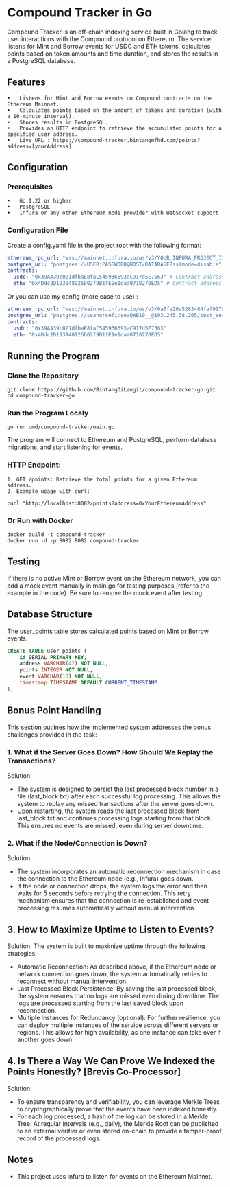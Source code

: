 # Compound Tracker in Go

Compound Tracker is an off-chain indexing service built in Golang to track user interactions with the Compound protocol on Ethereum. The service listens for Mint and Borrow events for USDC and ETH tokens, calculates points based on token amounts and time duration, and stores the results in a PostgreSQL database.

## Features

    •	Listens for Mint and Borrow events on Compound contracts on the Ethereum Mainnet.
    •	Calculates points based on the amount of tokens and duration (with a 10-minute interval).
    •	Stores results in PostgreSQL.
    •	Provides an HTTP endpoint to retrieve the accumulated points for a specified user address.
    •	Live URL : https://compound-tracker.bintangmfhd.com/points?address=[yourAddress]

## Configuration

### Prerequisites

    •	Go 1.22 or higher
    •	PostgreSQL
    •	Infura or any other Ethereum node provider with WebSocket support

### Configuration File

Create a config.yaml file in the project root with the following format:

```yaml
ethereum_rpc_url: "wss://mainnet.infura.io/ws/v3/YOUR_INFURA_PROJECT_ID"
postgres_url: "postgres://USER:PASSWORD@HOST/DATABASE?sslmode=disable"
contracts:
  usdc: "0x39AA39c021dfbaE8faC545936693aC917d5E7563" # Contract address for USDC
  eth: "0x4Ddc2D193948926D02f9B1fE9e1daa0718270ED5" # Contract address for ETH
```

Or you can use my config (more ease to use) :

```yaml
ethereum_rpc_url: "wss://mainnet.infura.io/ws/v3/0a6fa20a5283484faf91799fc21fd148"
postgres_url: "postgres://seahorsefi:seaQWE10__@103.245.38.205/test_seahorsefi?sslmode=disable"
contracts:
  usdc: "0x39AA39c021dfbaE8faC545936693aC917d5E7563"
  eth: "0x4Ddc2D193948926D02f9B1fE9e1daa0718270ED5"
```

## Running the Program

### Clone the Repository

```
git clone https://github.com/BintangDiLangit/compound-tracker-go.git
cd compound-tracker-go
```

### Run the Program Localy

```
go run cmd/compound-tracker/main.go
```

The program will connect to Ethereum and PostgreSQL, perform database migrations, and start listening for events.

### HTTP Endpoint:

    1. GET /points: Retrieve the total points for a given Ethereum address.
    2. Example usage with curl:

```
curl "http://localhost:8082/points?address=0xYourEthereumAddress"
```

### Or Run with Docker

```
docker build -t compound-tracker .
docker run -d -p 8082:8082 compound-tracker
```

## Testing

If there is no active Mint or Borrow event on the Ethereum network, you can add a mock event manually in main.go for testing purposes (refer to the example in the code). Be sure to remove the mock event after testing.

## Database Structure

The user_points table stores calculated points based on Mint or Borrow events.

```sql
CREATE TABLE user_points (
    id SERIAL PRIMARY KEY,
    address VARCHAR(42) NOT NULL,
    points INTEGER NOT NULL,
    event VARCHAR(10) NOT NULL,
    timestamp TIMESTAMP DEFAULT CURRENT_TIMESTAMP
);
```

## Bonus Point Handling

This section outlines how the implemented system addresses the bonus challenges provided in the task:

### 1. What if the Server Goes Down? How Should We Replay the Transactions?

Solution:

- The system is designed to persist the last processed block number in a file (last_block.txt) after each successful log processing. This allows the system to replay any missed transactions after the server goes down.
- Upon restarting, the system reads the last processed block from last_block.txt and continues processing logs starting from that block. This ensures no events are missed, even during server downtime.

### 2. What if the Node/Connection is Down?

Solution:

- The system incorporates an automatic reconnection mechanism in case the connection to the Ethereum node (e.g., Infura) goes down.
- If the node or connection drops, the system logs the error and then waits for 5 seconds before retrying the connection. This retry mechanism ensures that the connection is re-established and event processing resumes automatically without manual intervention

## 3. How to Maximize Uptime to Listen to Events?

Solution:
The system is built to maximize uptime through the following strategies:

- Automatic Reconnection: As described above, if the Ethereum node or network connection goes down, the system automatically retries to reconnect without manual intervention.
- Last Processed Block Persistence: By saving the last processed block, the system ensures that no logs are missed even during downtime. The logs are processed starting from the last saved block upon reconnection.
- Multiple Instances for Redundancy (optional): For further resilience, you can deploy multiple instances of the service across different servers or regions. This allows for high availability, as one instance can take over if another goes down.

## 4. Is There a Way We Can Prove We Indexed the Points Honestly? [Brevis Co-Processor]

Solution:

- To ensure transparency and verifiability, you can leverage Merkle Trees to cryptographically prove that the events have been indexed honestly.
- For each log processed, a hash of the log can be stored in a Merkle Tree. At regular intervals (e.g., daily), the Merkle Root can be published to an external verifier or even stored on-chain to provide a tamper-proof record of the processed logs.

## Notes

- This project uses Infura to listen for events on the Ethereum Mainnet.
